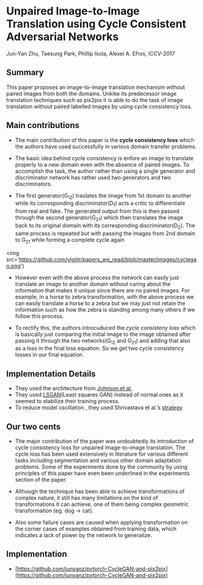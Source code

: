 
# Unpaired Image-to-Image Translation using Cycle Consistent Adversarial Networks

Jun-Yan Zhu, Taesung Park, Phillip Isola, Alexei A. Efros, ICCV-2017

## Summary

This paper proposes an image-to-image translation mechanism without paired images from both the domains. Unkike its predecessor image translation techniques such as pix2pix it is able to do the task of image translation without paired labelled images by using cycle consistency loss.

## Main contributions

- The main contribution of this paper is the **cycle consistency loss** which the authors have used successfully in various domain transfer problems.

- The basic idea behind cycle consistency is enfore an image to translate properly to a new domain even with the absence of paired images. To accomplish the task, the author rather than using a single generator and discriminator network has rather used two generators and two discriminators.

- The first generator(G<sub>12</sub>) traslates the image from 1st domain to another while its corresponding discriminator(D<sub>1</sub>) acts a critic to differentiate from real and fake. The generated output from this is then passed through the second generator(G<sub>21</sub>) which then translates the image back to its original domain with its corresponding discriminator(D<sub>2</sub>). The same process is repeated but with passing the images from 2nd domain to G<sub>21</sub> while forming a complete cycle again

<img src='https://github.com/vlgiitr/papers_we_read/blob/master/images/cyclegan.png')

- However even with the above process the network can easily just translate an image to another domain without caring about the information that makes it unique since there are no paired images. For example, in a horse to zebra transformation, with the above process we can easily translate a horse to a zebra but we may just not retain the information such as how the zebra is standing among many others if we follow this process.

- To rectify this, the authors introcuduced the *cycle consisteny loss* which is basically just comparing the initial image to the image obtained after passing it through the two networks(G<sub>12</sub> and G<sub>21</sub>) and adding that also as a loss in the final loss equation. So we get two cycle consistency losses in our final equation.

## Implementation Details

- They used the architecture from [Johnson et al.](https://github.com/jcjohnson/fast-neural-style)
- They used [LSGAN](https://arxiv.org/abs/1611.04076)(Least squares GAN) instead of normal ones as it seemed to stabilize their training process.
- To reduce model oscillation , they used Shrivastava et al.’s [strategy](https://arxiv.org/abs/1612.07828)

## Our two cents

- The major contribution of the paper was undoubtedly its introduction of cycle consistency loss for unpaired image-to-image translation. The cycle loss has been used extensively in literature for various different tasks including segmentation and various other domain adaptation problems. Some of the experiments done by the community by using principles of this paper have even been underlined in the experiments section of the paper.

- Although the technique has been able to achieve transformations of complex nature, it still has many limitations on the kind of transformations it can achieve, one of them being complex geometric transformation (eg. dog -> cat).

- Also some failure cases are caused when applying transformation on the corner cases of examples obtained from training data, which indicates a lack of power by the network to generalize.

## Implementation

- [https://github.com/junyanz/pytorch-CycleGAN-and-pix2pix](https://github.com/junyanz/pytorch-CycleGAN-and-pix2pix)
